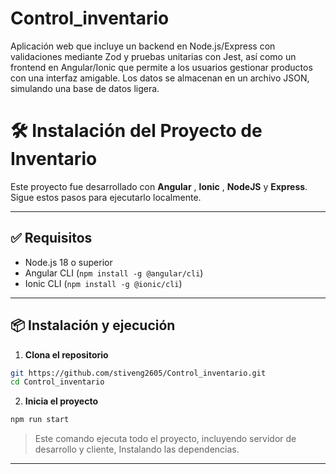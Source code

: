 # Control_inventario
Aplicación web que incluye un backend en Node.js/Express con validaciones mediante Zod y pruebas unitarias con Jest, así como un frontend en Angular/Ionic que permite a los usuarios gestionar productos con una interfaz amigable. Los datos se almacenan en un archivo JSON, simulando una base de datos ligera.

# 🛠️ Instalación del Proyecto de Inventario

Este proyecto fue desarrollado con **Angular** , **Ionic** , **NodeJS** y **Express**. Sigue estos pasos para ejecutarlo localmente.

---

## ✅ Requisitos

- Node.js 18 o superior
- Angular CLI (`npm install -g @angular/cli`)
- Ionic CLI (`npm install -g @ionic/cli`)

---

## 📦 Instalación y ejecución

1. **Clona el repositorio**

```bash
git https://github.com/stiveng2605/Control_inventario.git
cd Control_inventario
```

2. **Inicia el proyecto**

```bash
npm run start
```

> Este comando ejecuta todo el proyecto, incluyendo servidor de desarrollo y cliente, Instalando las dependencias.

---
